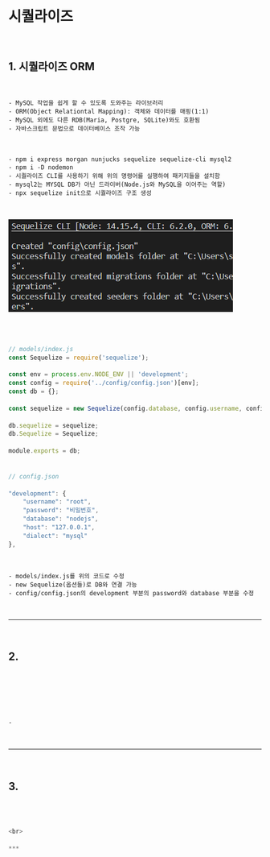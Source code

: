 # 시퀄라이즈

<br>

## 1. 시퀄라이즈 ORM

<br>
    
    - MySQL 작업을 쉽게 할 수 있도록 도와주는 라이브러리
    - ORM(Object Relationtal Mapping): 객체와 데이터를 매핑(1:1)
    - MySQL 외에도 다른 RDB(Maria, Postgre, SQLite)와도 호환됨
    - 자바스크립트 문법으로 데이터베이스 조작 가능

<br>

    - npm i express morgan nunjucks sequelize sequelize-cli mysql2
    - npm i -D nodemon
    - 시퀄라이즈 CLI를 사용하기 위해 위의 명령어를 실행하여 패키지들을 설치함
    - mysql2는 MYSQL DB가 아닌 드라이버(Node.js와 MySQL을 이어주는 역할)
    - npx sequelize init으로 시퀄라이즈 구조 생성

<br>

![sequelize](https://github.com/daldalhada/Express/blob/main/image/7/7-2/Express1.PNG)

<br>

```javascript

// models/index.js
const Sequelize = require('sequelize');

const env = process.env.NODE_ENV || 'development';
const config = require('../config/config.json')[env];
const db = {};

const sequelize = new Sequelize(config.database, config.username, config.password, config);

db.sequelize = sequelize;
db.Sequelize = Sequelize;

module.exports = db;


// config.json

"development": {
    "username": "root",
    "password": "비밀번호",
    "database": "nodejs",
    "host": "127.0.0.1",
    "dialect": "mysql"
},

```

<br>

    - models/index.js를 위의 코드로 수정
    - new Sequelize(옵션들)로 DB와 연결 가능
    - config/config.json의 development 부분의 password와 database 부분을 수정

<br>

***

<br>

## 2. 

<br>

```SQL



```

<br>

    - 
<br>

***

<br>

## 3. 

```SQL



<br>

***
